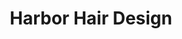 ---
title: "Harbor Hair Design"
url: /kingston/harbor-hair-design-northeast-state-highway-104/
shop: hairdresser
---